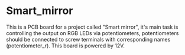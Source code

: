 # Smart_mirror
This is a PCB board for a project called "Smart mirror", it's main task is controlling the output on RGB LEDs via potentiometers, potentiometers should be connected to screw terminals with corresponding names (potentiometer_r). 
This board is powered by 12V.
